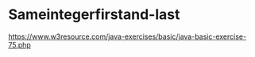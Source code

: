 # Sameintegerfirstand-last
https://www.w3resource.com/java-exercises/basic/java-basic-exercise-75.php
